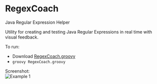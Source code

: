 RegexCoach
==========

Java Regular Expression Helper

Utility for creating and testing Java Regular Expressions in real time with
visual feedback.

To run:
* Download [RegexCoach.groovy](RegexCoach/raw/master/RegexCoach.groovy)  
* ```groovy RegexCoach.groovy``` 

Screenshot:  
![Example 1](RegexCoach/raw/master/docs/GroovyRegexCoach.png)
